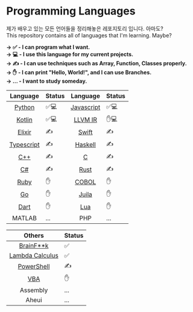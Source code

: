 # Programming Languages
<!-- From 2020. 9/20 -->
제가 배우고 있는 모든 언어들을 정리해놓은 레포지토리 입니다. 아마도?<br>
This repository contains all of languages that I'm learning. Maybe?

**→ ✅ - I can program what I want. <br>
→ 💻 - I use this language for my current projects. <br>
→ ✍️ - I can use techniques such as Array, Function, Classes properly. <br>
→ ✋ - I can print "Hello, World!", and I can use Branches. <br>
→ ... - I want to study someday. <br>**

|Language|Status|                          Language|Status|
|:------:|---                |             :------:|---|
|[Python](/Python)|✅💻|                  [Javascript](/Javascript)|✅💻|
|[Kotlin](/Kotlin)|✅💻|                  [LLVM IR](/LLVM%20IR)|✋💻|
|[Elixir](/Elixir)|✍️|                     [Swift](/Swift)|✍️| 
|[Typescript](/Typescript)|✍️|             [Haskell](/Haskell)|✍️| 
|[C++](/C++)|✍️|                           [C](/C)|✍️|
|[C#](/C#)|✍️|                             [Rust](/Rust)|✍️|
|[Ruby](/Ruby)|✋|                         [COBOL](/COBOL)|✋|
|[Go](/Go)|✋|                             [Juila](/Julia)|✋|
|[Dart](/Dart)|✋|                         [Lua](/Lua)|✋|
|MATLAB|...|                                PHP|...|

|Others|Status|
|:------:|---|
|[BrainF\*\*k](/BrainFuck)|✅|
|[Lambda Calculus](/Lambda%20Calculus)|✅|
|[PowerShell](/PowerShell)|✍️|
|[VBA](https://github.com/pl-Steve28-lq/VBA-PPT)|✋|
|Assembly|...|
|Aheui|...|
